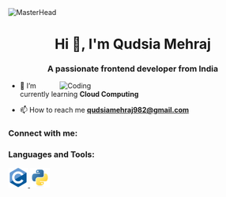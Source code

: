<img src="[https://user-images.githubusercontent.com/74038190/213910845-af37a709-8995-40d6-be59-724526e3c3d7.gif](https://www.google.com/url?sa=i&url=https%3A%2F%2Ficonscout.com%2Fillustrations%2Fprogramming-laptop&psig=AOvVaw1NOWDsXjfDSMeYZ1OEwXVd&ust=1732871008478000&source=images&cd=vfe&opi=89978449&ved=0CBQQjRxqFwoTCMDHttLd_okDFQAAAAAdAAAAABAK)" alt="MasterHead" />

<h1 align="center">Hi 👋, I'm Qudsia Mehraj</h1>
<h3 align="center">A passionate frontend developer from India</h3>
<img align="right" alt="Coding" width="400" src="[https://media.licdn.com/dms/image/D5612AQGOmwfIE5mlWA/article-cover_image-shrink_720_1280/0/1674617947228?e=2147483647&v=beta&t=FTU_isQ6VYfV5D_ueFHPWvT8ZqgDeJG3yr8Mi8lpfk0](https://www.google.com/url?sa=i&url=https%3A%2F%2Fgithub.com%2Fijayhub%2Fijayhub&psig=AOvVaw358PLEiVVgggJaXHhNmrcK&ust=1732871400199000&source=images&cd=vfe&opi=89978449&ved=0CBMQjRxqFwoTCJCw3Jrf_okDFQAAAAAdAAAAABAJ)">

- 🌱 I’m currently learning **Cloud Computing**

- 📫 How to reach me **qudsiamehraj982@gmail.com**

<h3 align="left">Connect with me:</h3>
<p align="left">
</p>

<h3 align="left">Languages and Tools:</h3>
<p align="left"> <a href="https://www.cprogramming.com/" target="_blank" rel="noreferrer"> <img src="https://raw.githubusercontent.com/devicons/devicon/master/icons/c/c-original.svg" alt="c" width="40" height="40"/> </a> <a href="https://www.python.org" target="_blank" rel="noreferrer"> <img src="https://raw.githubusercontent.com/devicons/devicon/master/icons/python/python-original.svg" alt="python" width="40" height="40"/> </a> </p>
